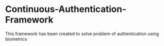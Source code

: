 # Continuous-Authentication-Framework
This framework has been created to solve problem of authentication using biometrics
